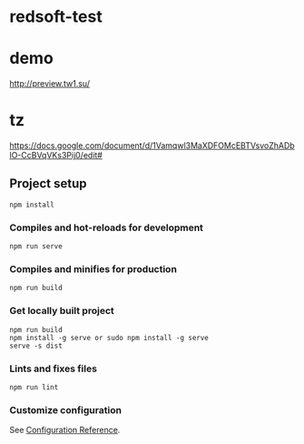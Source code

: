 # redsoft-test

# demo
http://preview.tw1.su/

# tz 
https://docs.google.com/document/d/1Vamqwl3MaXDFOMcEBTVsvoZhADblO-CcBVqVKs3Pij0/edit#

## Project setup
```
npm install
```

### Compiles and hot-reloads for development
```
npm run serve
```

### Compiles and minifies for production
```
npm run build
```

### Get locally built project
```
npm run build
npm install -g serve or sudo npm install -g serve
serve -s dist
```



### Lints and fixes files
```
npm run lint
```

### Customize configuration
See [Configuration Reference](https://cli.vuejs.org/config/).
